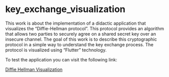 # key_exchange_visualization

This work is about the implementation of a didactic application that visualizes the “Diffie-Hellman protocol”. This protocol provides an algorithm that allows two parties to securely agree on a shared secret key over an insecure channel.
The goal of this work is to describe this cryptographic protocol in a simple way to understand the key exchange process. The protocol is visualized using “Flutter” technology.

To test the application you can visit the following link:

<a href="https://diffi-hellman-vis.000webhostapp.com">Diffie Hellman Visualization</a>
